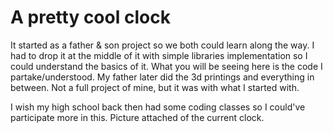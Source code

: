 # A pretty cool clock
It started as a father & son project so we both could learn along the way. I had to drop it at the middle of it with simple libraries implementation so I could understand the basics of it. What you will be seeing here is the code I partake/understood. My father later did the 3d printings and everything in between. Not a full project of mine, but it was with what I started with.

I wish my high school back then had some coding classes so I could've participate more in this. Picture attached of the current clock.
